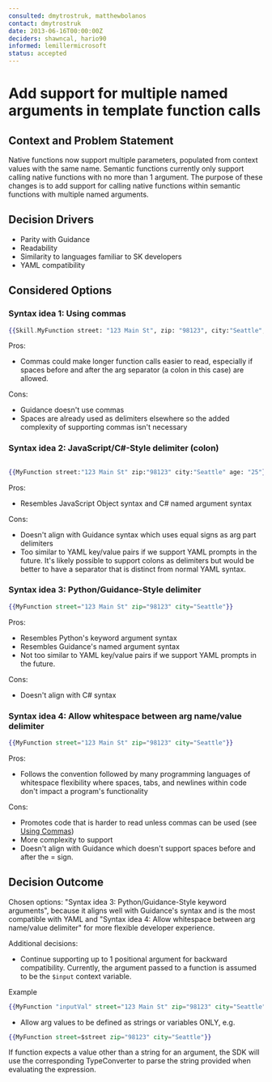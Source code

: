 ```yaml
---
consulted: dmytrostruk, matthewbolanos
contact: dmytrostruk
date: 2013-06-16T00:00:00Z
deciders: shawncal, hario90
informed: lemillermicrosoft
status: accepted
---
```


# Add support for multiple named arguments in template function calls

## Context and Problem Statement

Native functions now support multiple parameters, populated from context values with the same name. Semantic functions currently only support calling native functions with no more than 1 argument. The purpose of these changes is to add support for calling native functions within semantic functions with multiple named arguments.

## Decision Drivers

- Parity with Guidance
- Readability
- Similarity to languages familiar to SK developers
- YAML compatibility

## Considered Options

### Syntax idea 1: Using commas

```handlebars {"id":"01J6KQ1GR1BSXQPVN5ACX5DKBQ"}
{{Skill.MyFunction street: "123 Main St", zip: "98123", city:"Seattle", age: 25}}
```

Pros:

- Commas could make longer function calls easier to read, especially if spaces before and after the arg separator (a colon in this case) are allowed.

Cons:

- Guidance doesn't use commas
- Spaces are already used as delimiters elsewhere so the added complexity of supporting commas isn't necessary

### Syntax idea 2: JavaScript/C#-Style delimiter (colon)

```handlebars {"id":"01J6KQ1GR1BSXQPVN5AE8XQP6Y"}

{{MyFunction street:"123 Main St" zip:"98123" city:"Seattle" age: "25"}}

```

Pros:

- Resembles JavaScript Object syntax and C# named argument syntax

Cons:

- Doesn't align with Guidance syntax which uses equal signs as arg part delimiters
- Too similar to YAML key/value pairs if we support YAML prompts in the future. It's likely possible to support colons as delimiters but would be better to have a separator that is distinct from normal YAML syntax.

### Syntax idea 3: Python/Guidance-Style delimiter

```handlebars {"id":"01J6KQ1GR1BSXQPVN5AHRX4495"}
{{MyFunction street="123 Main St" zip="98123" city="Seattle"}}
```

Pros:

- Resembles Python's keyword argument syntax
- Resembles Guidance's named argument syntax
- Not too similar to YAML key/value pairs if we support YAML prompts in the future.

Cons:

- Doesn't align with C# syntax

### Syntax idea 4: Allow whitespace between arg name/value delimiter

```handlebars {"id":"01J6KQ1GR1BSXQPVN5AKCMBD7G"}
{{MyFunction street="123 Main St" zip="98123" city="Seattle"}}
```

Pros:

- Follows the convention followed by many programming languages of whitespace flexibility where spaces, tabs, and newlines within code don't impact a program's functionality

Cons:

- Promotes code that is harder to read unless commas can be used (see [Using Commas](#syntax-idea-1-using-commas))
- More complexity to support
- Doesn't align with Guidance which doesn't support spaces before and after the = sign.

## Decision Outcome

Chosen options: "Syntax idea 3: Python/Guidance-Style keyword arguments", because it aligns well with Guidance's syntax and is the most compatible with YAML and "Syntax idea 4: Allow whitespace between arg name/value delimiter" for more flexible developer experience.

Additional decisions:

- Continue supporting up to 1 positional argument for backward compatibility. Currently, the argument passed to a function is assumed to be the `$input` context variable.

Example

```handlebars {"id":"01J6KQ1GR1BSXQPVN5APSHAXWY"}
{{MyFunction "inputVal" street="123 Main St" zip="98123" city="Seattle"}}
```

- Allow arg values to be defined as strings or variables ONLY, e.g.

```handlebars {"id":"01J6KQ1GR1BSXQPVN5ARY00MQY"}
{{MyFunction street=$street zip="98123" city="Seattle"}}
```

If function expects a value other than a string for an argument, the SDK will use the corresponding TypeConverter to parse the string provided when evaluating the expression.
